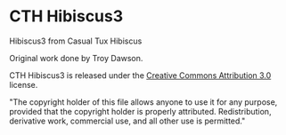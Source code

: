 # CTH Hibiscus3

Hibiscus3 from Casual Tux Hibiscus

Original work done by Troy Dawson.

CTH Hibiscus3 is released under the <a href="http://creativecommons.org/licenses/by/3.0/"> Creative Commons Attribution 3.0 </a> license.

&quot;The copyright holder of this file allows anyone to use it for any purpose, provided that the copyright holder is properly attributed. Redistribution, derivative work, commercial use, and all other use is permitted.&quot;
